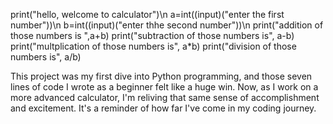 print("hello, welcome to calculator")\n
a=int((input)("enter the first number"))\n
b=int((input)("enter thhe second number"))\n
print("addition of those numbers is ",a+b)
print("subtraction of those numbers is", a-b)
print("multplication of those numbers is", a*b)
print("division of those numbers is", a/b)

This project was my first dive into Python programming, and those seven lines of code I wrote as a beginner felt like a huge win.
Now, as I work on a more advanced calculator, I'm reliving that same sense of accomplishment and excitement.
It's a reminder of how far I've come in my coding journey.

